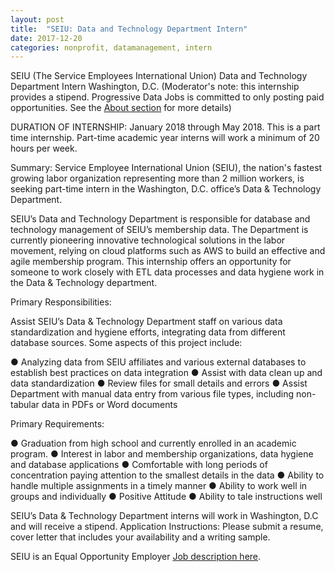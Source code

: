 ```yaml
---
layout: post
title:  "SEIU: Data and Technology Department Intern"
date: 2017-12-20
categories: nonprofit, datamanagement, intern
---
```

SEIU (The Service Employees International Union)
Data and Technology Department Intern 
Washington, D.C.
(Moderator's note: this internship provides a stipend. Progressive Data Jobs is committed to only posting paid opportunities. See the [About section](https://www.progressivedatajobs.org/about/) for more details)

DURATION OF INTERNSHIP:  January 2018 through May 2018. This is a part time internship. Part-time academic year interns will work a minimum of 20 hours per week.

Summary:  Service Employee International Union (SEIU), the nation's fastest growing labor organization representing more than 2 million workers, is seeking part-time intern in the Washington, D.C. office’s Data & Technology Department.

SEIU’s Data and Technology Department is responsible for database and technology management of SEIU’s membership data. The Department is currently pioneering innovative technological solutions in the labor movement, relying on cloud platforms such as AWS to build an effective and agile membership program. This internship offers an opportunity for someone to work closely with ETL data processes and data hygiene work in the Data & Technology department.

Primary Responsibilities:

Assist SEIU’s Data & Technology Department staff on various data standardization and hygiene efforts, integrating data from different database sources. Some aspects of this project include:

●     Analyzing data from SEIU affiliates and various external databases to establish best practices on data integration
●     Assist with data clean up and data standardization
●     Review files for small details and errors
●     Assist Department with manual data entry from various file types, including non-tabular data in PDFs or Word documents

Primary Requirements:

●     Graduation from high school and currently enrolled in an academic program.
●     Interest in labor and membership organizations, data hygiene and database applications
●     Comfortable with long periods of concentration paying attention to the  smallest details in the data
●     Ability to handle multiple assignments in a timely manner
●     Ability to work well in groups and individually
●     Positive Attitude
●     Ability to tale instructions well

SEIU’s Data & Technology Department interns will work in Washington, D.C and will receive a stipend. 
Application Instructions:  Please submit a resume, cover letter that includes your availability and a  writing sample.

SEIU is an Equal Opportunity Employer
[Job description here](https://careers-seiu.icims.com/jobs/2522/data-and-technology-department-intern/job).
